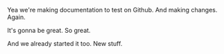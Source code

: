 Yea we're making documentation to test on Github. And making changes. Again.

It's gonna be great. So great.

And we already started it too. New stuff.
